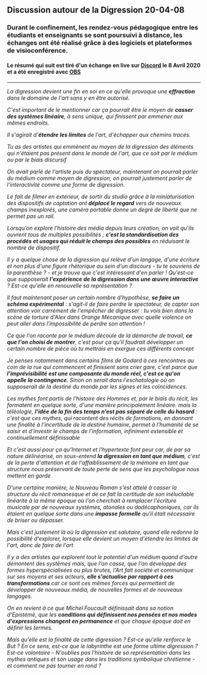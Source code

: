 ## Discussion autour de la Digression 20-04-08
### Durant le confinement, les rendez-vous pédagogique entre les étudiants et enseignants se sont poursuivi à distance, les échanges ont été réalisé grâce à des logiciels et plateformes de visioconférence.
#### Le résumé qui suit est tiré d'un échange en live sur [Discord](https://discord.com/) le 8 Avril 2020 et a été enregistré avec [OBS](https://obsproject.com/fr)

***

*La digression devient une fin en soi en ce qu'elle provoque une **effraction** dans le domaine de l'art sans y en être autorisé.*

*C'est important de le mentionner car ça pourrait être le moyen de **casser des systèmes linéaire**, à sens unique, qui finissent par emmener aux mêmes endroits.*

*Il s'agirait d'**étendre les limites** de l'art, d'échapper aux chemins tracés.*

*Tu as des artistes qui emmènent au moyen de la digression des éléments qui n'étaient pas présent dans le monde de l'art, que ce soit par le médium ou par le biais discursif*

*On avait parlé de l'artiste puis du spectateur, maintenant on pourrait parler du médium comme moyen de digression, on pourrait justement parler de l'interactivité comme une forme de digression.*

*Le fait de filmer en extérieur, de sortir du studio grâce à la miniaturisation des dispositifs de captation ont **déplacé le regard** vers de nouveaux champs inexplorés, une caméra portable donne un degré de liberté que ne permet pas un rail.*

*Lorsqu'on explore l'histoire des média depuis leurs création, on voit qu'ils ouvrent tous de multiples possibilités ; **c'est la standardisation des procédés et usages qui réduit le champs des possibles** en réduisant le nombre de dispositif.*

*Il y a quelque chose de la digression qui relève d'un langage, d'une écriture et non plus d'une figure rhétorique au sein d'un discours - tu te souviens de la parenthèse ? - et je trouve que c'est intéressant d'en parler ! Qu'est-ce que supposerait **l'expérience de la digression dans une œuvre interactive** ? Est-ce qu'elle en renouvelle sa représentation ?*

*Il faut maintenant poser un certain nombre d'hypothèse, **se faire un schéma expérimental** : s'agit-il de faire perdre le spectateur, de capter son attention voir carrément de l'empêcher de digresser : tu vois bien dans la scène de torture d'Alex dans Orange Mécanique avec quelle violence on peut aller dans l'impossibilité de perdre son attention !*

*Ce que l'on raconte par le médium découle de la démarche de travail, **ce que l'on choisi de montrer**, c'est pour ça qu'il faudrait développer un certain nombre de pièce où tu mettrais en exergue ces différents concept*

*Je penses notamment dans certains films de Godard à ces rencontres au coin de la rue qui commencent et finissent sans crier gare, c'est parce que **l'imprévisibilité est une composante du monde réel, c'est ce qu'on appelle la contingence**. Sinon on serait dans l'eschatologie où on supposerait de la destiné du monde par les signes et les coïncidences.*

*Les mythes font partis de l'histoire des Hommes et, par le biais du récit, les formatent en quelque sorte, d'une manière principalement linéaire. mais la téléologie, **l'idée de la fin des temps n'est pas séparé de celle du hasard** : c'est que ces mythes, qui racontent des récits de formations, en donnant une finalité à l'incertitude de la destiné humaine, permet à l'humanité de se saisir et d'investir le champs de l'information, infiniment extensible et continuellement définissable*

*Et c'est aussi pour ça qu'Internet et l'hypertexte font peur car, de par sa nature délinéarisé, on sous-entend **la digression en tant que médium**, c'est de la perte d'attention et de l'affaiblissement de la mémoire en tant que structure nous préservant de toute perte de sens que les psychologue nous mettent en garde*

*D'une certaine manière, le Nouveau Roman s'est attelé à casser la structure du récit romanesque et de ce fait la certitude de son inéluctable linéarité à la même époque où l'on cherchait à remplacer l'écriture musicale par de nouveaux systèmes, atonales ou dodécaphoniques, car ils étaient en quelque sorte dans une **impasse formelle** qu'il était nécessaire de briser ou dépasser.*

*Mais c'est justement là où la digression est salutaire, quand elle redonne la possibilité d'explorer, lorsque elle devient un moyen d'étendre les limites de l'art, donc de faire de l'art*

*Il y a des artistes qui explorent tout le potentiel d'un médium quand d'autre démontent des systèmes mais, que l'on casse, que l'on développe des formes hyperspécialisées ou plus brutes, l'Art fait société et communique sur ses moyens et ses acteurs, **elle s'actualise par rapport à ces transformations** car ce sont ces mêmes forces qui permettent de développer de nouveaux média, de nouvelles formes et de nouveaux langages.*

*On en revient à ce que Michel Foucault définissait dans sa notion d'Epistémè, que les **conditions qui définissent nos pensées et nos modes d'expressions changent en permanence** et que chaque époque doit en définir les termes.*

*Mais qu'elle est la finalité de cette digression ? Est-ce qu'elle renforce le But ? En ce sens, est-ce que le labyrinthe est une forme ultime digression ? Est-ce volontaire - N'oublies pas l'histoire de sa représentation dans les mythes antiques et son usage dans les traditions symbolique chrétienne - et comment ne pas tourner en rond ?*
